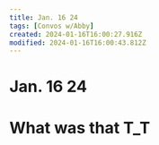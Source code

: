 ```yaml
---
title: Jan. 16 24
tags: [Convos w/Abby]
created: 2024-01-16T16:00:27.916Z
modified: 2024-01-16T16:00:43.812Z
---
```


# Jan. 16 24

# What was that T_T
